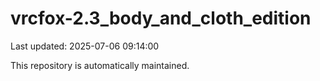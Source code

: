 # vrcfox-2.3_body_and_cloth_edition

Last updated: 2025-07-06 09:14:00

This repository is automatically maintained.
